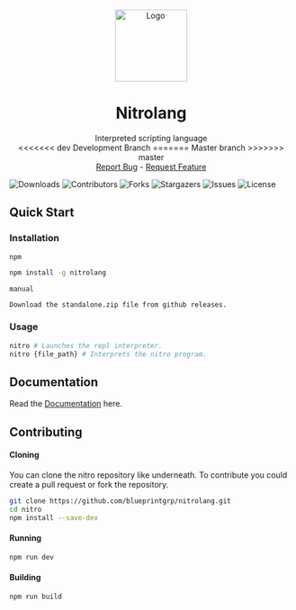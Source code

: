 <br/>
<p align="center">
  <a href="https://github.com/blueprintgrp/nitrolang">
    <img src="https://i.ibb.co/k0tqP1w/Nitrolang.png" alt="Logo" width="128" height="128">
  </a>

  <h1 align="center">Nitrolang</h1>

  <p align="center">
    Interpreted scripting language
    <br/>
<<<<<<< dev
    Development Branch
=======
    Master branch
>>>>>>> master
    <br/>
    <a href="https://github.com/blueprintgrp/nitrolang/issues">Report Bug</a>
    -
    <a href="https://github.com/blueprintgrp/nitrolang/issues">Request Feature</a>
  </p>
</p>

![Downloads](https://img.shields.io/github/downloads/blueprintgrp/nitrolang/total) ![Contributors](https://img.shields.io/github/contributors/blueprintgrp/nitrolang?color=dark-green) ![Forks](https://img.shields.io/github/forks/blueprintgrp/nitrolang?style=social) ![Stargazers](https://img.shields.io/github/stars/blueprintgrp/nitrolang?style=social) ![Issues](https://img.shields.io/github/issues/blueprintgrp/nitrolang) ![License](https://img.shields.io/github/license/blueprintgrp/nitrolang)


## Quick Start

### Installation

`npm`
```bash
npm install -g nitrolang
```

`manual`
```
Download the standalone.zip file from github releases.
```

### Usage
```bash
nitro # Launches the repl interpreter.
nitro {file_path} # Interprets the nitro program.
```

## Documentation

Read the [Documentation](https://github.com/blueprintgrp/nitrolang/wiki) here.

## Contributing

#### Cloning

You can clone the nitro repository like underneath. To contribute you could create a pull request or fork the repository.

```bash
git clone https://github.com/blueprintgrp/nitrolang.git 
cd nitro
npm install --save-dev
```

#### Running

```bash
npm run dev
```

#### Building

```bash
npm run build
```
